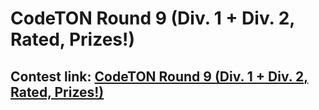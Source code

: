 # CodeTON Round 9 (Div. 1 + Div. 2, Rated, Prizes!)

## Contest link: [CodeTON Round 9 (Div. 1 + Div. 2, Rated, Prizes!)](https://codeforces.com/contest/2039)